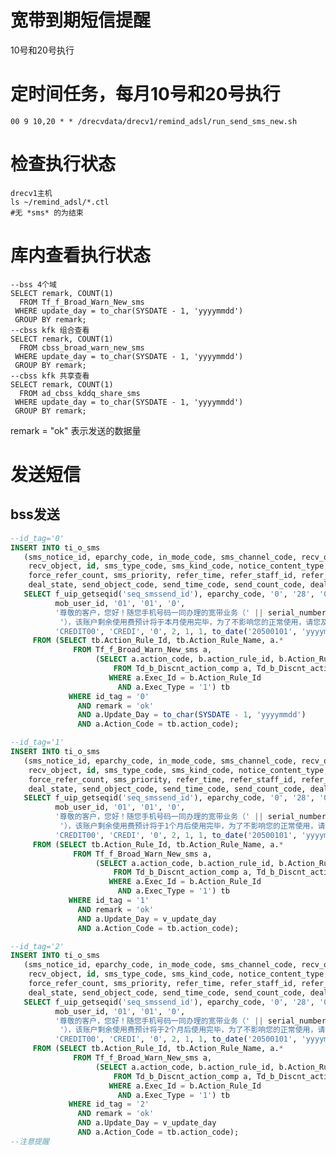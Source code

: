 # 宽带到期短信提醒
10号和20号执行

# 定时间任务，每月10号和20号执行
    00 9 10,20 * * /drecvdata/drecv1/remind_adsl/run_send_sms_new.sh

# 检查执行状态
    drecv1主机
    ls ~/remind_adsl/*.ctl
    #无 *sms* 的为结束

# 库内查看执行状态
    --bss 4个域
    SELECT remark, COUNT(1)
      FROM Tf_f_Broad_Warn_New_sms
     WHERE update_day = to_char(SYSDATE - 1, 'yyyymmdd')
     GROUP BY remark;
    --cbss kfk 组合查看
    SELECT remark, COUNT(1)
      FROM cbss_broad_warn_new_sms
     WHERE update_day = to_char(SYSDATE - 1, 'yyyymmdd')
     GROUP BY remark;
    --cbss kfk 共享查看
    SELECT remark, COUNT(1)
      FROM ad_cbss_kddq_share_sms
     WHERE update_day = to_char(SYSDATE - 1, 'yyyymmdd')
     GROUP BY remark;
 remark = "ok" 表示发送的数据量
 
 # 发送短信
 ## bss发送
 ```sql
 --id_tag='0'
 INSERT INTO ti_o_sms
    (sms_notice_id, eparchy_code, in_mode_code, sms_channel_code, recv_object_type,
     recv_object, id, sms_type_code, sms_kind_code, notice_content_type, notice_content,
     force_refer_count, sms_priority, refer_time, refer_staff_id, refer_depart_id,
     deal_state, send_object_code, send_time_code, send_count_code, deal_time, revc4)
    SELECT f_uip_getseqid('seq_smssend_id'), eparchy_code, '0', '28', '00', mobile_number,
           mob_user_id, '01', '01', '0',
           '尊敬的客户，您好！随您手机号码一同办理的宽带业务（' || serial_number ||
            '），该账户剩余使用费预计将于本月使用完毕，为了不影响您的正常使用，请您及时到就近联通营业厅进行缴费，谢谢！', 1, 9999, SYSDATE,
           'CREDIT00', 'CREDI', '0', 2, 1, 1, to_date('20500101', 'yyyymmdd'), 'kd专款到期'
      FROM (SELECT tb.Action_Rule_Id, tb.Action_Rule_Name, a.*
               FROM Tf_f_Broad_Warn_New_sms a,
                    (SELECT a.action_code, b.action_rule_id, b.Action_Rule_Name
                        FROM Td_b_Discnt_action_comp a, Td_b_Discnt_action_rule b
                       WHERE a.Exec_Id = b.Action_Rule_Id
                         AND a.Exec_Type = '1') tb
              WHERE id_tag = '0'
                AND remark = 'ok'
                AND a.Update_Day = to_char(SYSDATE - 1, 'yyyymmdd')
                AND a.Action_Code = tb.action_code);

--id_tag='1'
INSERT INTO ti_o_sms
    (sms_notice_id, eparchy_code, in_mode_code, sms_channel_code, recv_object_type,
     recv_object, id, sms_type_code, sms_kind_code, notice_content_type, notice_content,
     force_refer_count, sms_priority, refer_time, refer_staff_id, refer_depart_id,
     deal_state, send_object_code, send_time_code, send_count_code, deal_time, revc4)
    SELECT f_uip_getseqid('seq_smssend_id'), eparchy_code, '0', '28', '00', mobile_number,
           mob_user_id, '01', '01', '0',
           '尊敬的客户，您好！随您手机号码一同办理的宽带业务（' || serial_number ||
            '），该账户剩余使用费预计将于1个月后使用完毕，为了不影响您的正常使用，请您及时到就近联通营业厅进行缴费，谢谢！', 1, 9999, SYSDATE,
           'CREDIT00', 'CREDI', '0', 2, 1, 1, to_date('20500101', 'yyyymmdd'), 'kd专款到期'
      FROM (SELECT tb.Action_Rule_Id, tb.Action_Rule_Name, a.*
               FROM Tf_f_Broad_Warn_New_sms a,
                    (SELECT a.action_code, b.action_rule_id, b.Action_Rule_Name
                        FROM Td_b_Discnt_action_comp a, Td_b_Discnt_action_rule b
                       WHERE a.Exec_Id = b.Action_Rule_Id
                         AND a.Exec_Type = '1') tb
              WHERE id_tag = '1'
                AND remark = 'ok'
                AND a.Update_Day = v_update_day
                AND a.Action_Code = tb.action_code);

--id_tag='2'
INSERT INTO ti_o_sms
    (sms_notice_id, eparchy_code, in_mode_code, sms_channel_code, recv_object_type,
     recv_object, id, sms_type_code, sms_kind_code, notice_content_type, notice_content,
     force_refer_count, sms_priority, refer_time, refer_staff_id, refer_depart_id,
     deal_state, send_object_code, send_time_code, send_count_code, deal_time, revc4)
    SELECT f_uip_getseqid('seq_smssend_id'), eparchy_code, '0', '28', '00', mobile_number,
           mob_user_id, '01', '01', '0',
           '尊敬的客户，您好！随您手机号码一同办理的宽带业务（' || serial_number ||
            '），该账户剩余使用费预计将于2个月后使用完毕，为了不影响您的正常使用，请您及时到就近联通营业厅进行缴费，谢谢！', 1, 9999, SYSDATE,
           'CREDIT00', 'CREDI', '0', 2, 1, 1, to_date('20500101', 'yyyymmdd'), 'kd专款到期'
      FROM (SELECT tb.Action_Rule_Id, tb.Action_Rule_Name, a.*
               FROM Tf_f_Broad_Warn_New_sms a,
                    (SELECT a.action_code, b.action_rule_id, b.Action_Rule_Name
                        FROM Td_b_Discnt_action_comp a, Td_b_Discnt_action_rule b
                       WHERE a.Exec_Id = b.Action_Rule_Id
                         AND a.Exec_Type = '1') tb
              WHERE id_tag = '2'
                AND remark = 'ok'
                AND a.Update_Day = v_update_day
                AND a.Action_Code = tb.action_code);
--注意提醒
```

 

